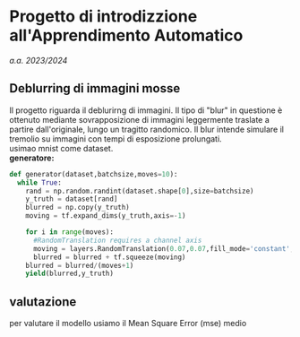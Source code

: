 # Progetto di introdizzione all'Apprendimento Automatico
 _a.a. 2023/2024_ 
## Deblurring di immagini mosse
Il progetto riguarda il deblurirng di immagini. Il tipo di "blur" in questione è ottenuto mediante sovrapposizione di immagini leggermente traslate a partire dall'originale, lungo un tragitto randomico. Il blur intende simulare il tremolio su immagini con tempi di esposizione prolungati.\
usimao mnist come dataset.\
**generatore:**
```python
def generator(dataset,batchsize,moves=10):
  while True:
    rand = np.random.randint(dataset.shape[0],size=batchsize)
    y_truth = dataset[rand]
    blurred = np.copy(y_truth)
    moving = tf.expand_dims(y_truth,axis=-1)

    for i in range(moves):
      #RandomTranslation requires a channel axis
      moving = layers.RandomTranslation(0.07,0.07,fill_mode='constant',interpolation='bilinear')(moving)
      blurred = blurred + tf.squeeze(moving)
    blurred = blurred/(moves+1)
    yield(blurred,y_truth)

```
## valutazione 
per valutare il modello usiamo il Mean Square Error (mse) medio 